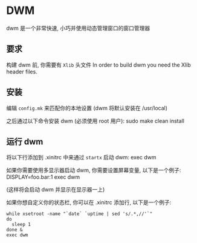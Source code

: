 # DWM

dwm 是一个非常快速, 小巧并使用动态管理窗口的窗口管理器

## 要求

构建 dwm 前, 你需要有 `Xlib` 头文件
In order to build dwm you need the Xlib header files.

## 安装

编辑 `config.mk` 来匹配你的本地设置 (dwm 将默认安装在 /usr/local)

之后通过以下命令安装 dwm (必须使用 root 用户):
   sudo make clean install

## 运行 dwm

将以下行添加到 .xinitrc 中来通过 `startx` 启动 dwm:
    exec dwm

如果你需要使用多显示器启动 dwm, 你需要设置屏幕变量, 以下是一个例子:
    DISPLAY=foo.bar:1 exec dwm

(这样将会启动 dwm 并显示在显示器一上)

如果你想自定义你的状态栏, 你可以在 .xinitrc 添加行, 以下是一个例子:

```shell
while xsetroot -name "`date` `uptime | sed 's/.*,//'`"
do
  sleep 1
done &
exec dwm
```

